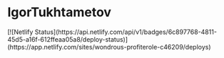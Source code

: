 # IgorTukhtametov
<p>[![Netlify Status](https://api.netlify.com/api/v1/badges/6c897768-4811-45d5-a16f-612ffeaa05a8/deploy-status)](https://app.netlify.com/sites/wondrous-profiterole-c46209/deploys)</p>
